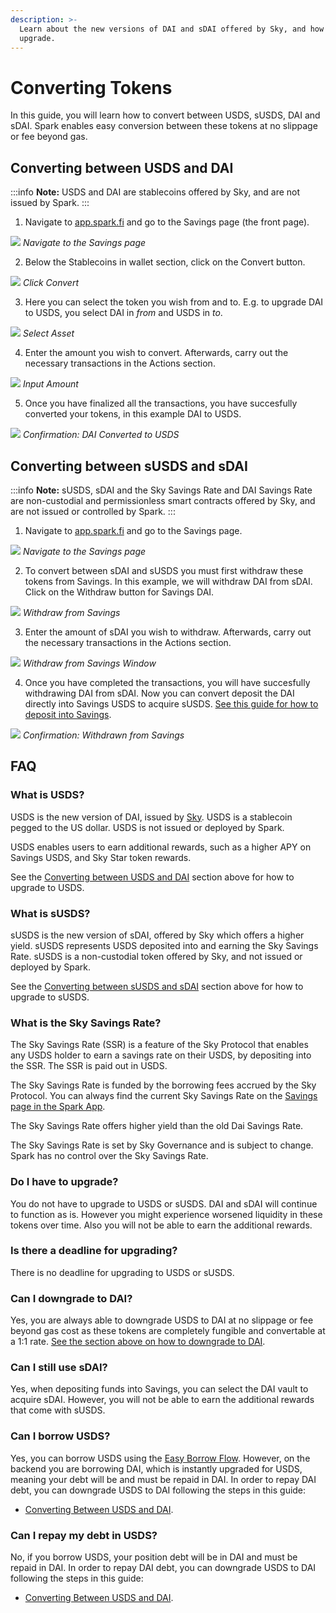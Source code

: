 ```yaml
---
description: >-
  Learn about the new versions of DAI and sDAI offered by Sky, and how to
  upgrade.
---
```


# Converting Tokens

In this guide, you will learn how to convert between USDS, sUSDS, DAI and sDAI. Spark enables easy conversion between these tokens at no slippage or fee beyond gas.

## Converting between USDS and DAI

:::info
**Note:** USDS and DAI are stablecoins offered by Sky, and are not issued by Spark.
:::

1. Navigate to [app.spark.fi](http://app.spark.fi) and go to the Savings page (the front page).

![](/assets/savings-nav.png)
*Navigate to the Savings page*

2. Below the Stablecoins in wallet section, click on the Convert button.

![](/assets/convert-1.png)
*Click Convert*

3. Here you can select the token you wish from and to. E.g. to upgrade DAI to USDS, you select DAI in *from* and USDS in *to*.

![](/assets/convert-2.png)
*Select Asset*

4.  Enter the amount you wish to convert. Afterwards, carry out the necessary transactions in the Actions section.

![](/assets/convert-3.png)
*Input Amount*

5. Once you have finalized all the transactions, you have succesfully converted your tokens, in this example DAI to USDS.

![](/assets/convert-4.png)
*Confirmation: DAI Converted to USDS*

## Converting between sUSDS and sDAI

:::info
**Note:** sUSDS, sDAI and the Sky Savings Rate and DAI Savings Rate are non-custodial and permissionless smart contracts offered by Sky, and are not issued or controlled by Spark.
:::

1. Navigate to [app.spark.fi](http://app.spark.fi) and go to the Savings page.

![](/assets/savings-nav.png)
*Navigate to the Savings page*

2. To convert between sDAI and sUSDS you must first withdraw these tokens from Savings. In this example, we will withdraw DAI from sDAI. Click on the Withdraw button for Savings DAI.

![](/assets/convert-5.png)
*Withdraw from Savings*

3. Enter the amount of sDAI you wish to withdraw. Afterwards, carry out the necessary transactions in the Actions section.

![](/assets/convert-6.png)
*Withdraw from Savings Window*

4. Once you have completed the transactions, you will have succesfully withdrawing DAI from sDAI. Now you can convert deposit the DAI directly into Savings USDS to acquire sUSDS. [See this guide for how to deposit into Savings](/user-guides/earning-savings/).

![](/assets/convert-7.png)
*Confirmation: Withdrawn from Savings*

## FAQ

### What is USDS?

USDS is the new version of DAI, issued by [Sky](http://sky.money). USDS is a stablecoin pegged to the US dollar. USDS is not issued or deployed by Spark.

USDS enables users to earn additional rewards, such as a higher APY on Savings USDS, and Sky Star token rewards.

See the [Converting between USDS and DAI](#converting-between-usds-and-dai) section above for how to upgrade to USDS.

### What is sUSDS?

sUSDS is the new version of sDAI, offered by Sky which offers a higher yield. sUSDS represents USDS deposited into and earning the Sky Savings Rate. sUSDS is a non-custodial token offered by Sky, and not issued or deployed by Spark.

See the [Converting between sUSDS and sDAI](#converting-between-susds-and-sdai) section above for how to upgrade to sUSDS.

### What is the Sky Savings Rate?

The Sky Savings Rate (SSR) is a feature of the Sky Protocol that enables any USDS holder to earn a savings rate on their USDS, by depositing into the SSR. The SSR is paid out in USDS.

The Sky Savings Rate is funded by the borrowing fees accrued by the Sky Protocol. You can always find the current Sky Savings Rate on the [Savings page in the Spark App](http://app.spark.fi/savings).

The Sky Savings Rate offers higher yield than the old Dai Savings Rate.

The Sky Savings Rate is set by Sky Governance and is subject to change. Spark has no control over the Sky Savings Rate.

### Do I have to upgrade?

You do not have to upgrade to USDS or sUSDS. DAI and sDAI will continue to function as is. However you might experience worsened liquidity in these tokens over time. Also you will not be able to earn the additional rewards.

### Is there a deadline for upgrading?

There is no deadline for upgrading to USDS or sUSDS.

### Can I downgrade to DAI?

Yes, you are always able to downgrade USDS to DAI at no slippage or fee beyond gas cost as these tokens are completely fungible and convertable at a 1:1 rate.
[See the section above on how to downgrade to DAI](#converting-between-usds-and-dai).

### Can I still use sDAI?

Yes, when depositing funds into Savings, you can select the DAI vault to acquire sDAI. However, you will not be able to earn the additional rewards that come with sUSDS.

### Can I borrow USDS?

Yes, you can borrow USDS using the [Easy Borrow Flow](/user-guides/using-sparklend/borrow-dai-and-usds). However, on the backend you are borrowing DAI, which is instantly upgraded for USDS, meaning your debt will be and must be repaid in DAI. In order to repay DAI debt, you can downgrade USDS to DAI following the steps in this guide:

- [Converting Between USDS and DAI](#converting-between-usds-and-dai).

### Can I repay my debt in USDS?

No, if you borrow USDS, your position debt will be in DAI and must be repaid in DAI. In order to repay DAI debt, you can downgrade USDS to DAI following the steps in this guide:

- [Converting Between USDS and DAI](#converting-between-usds-and-dai).
